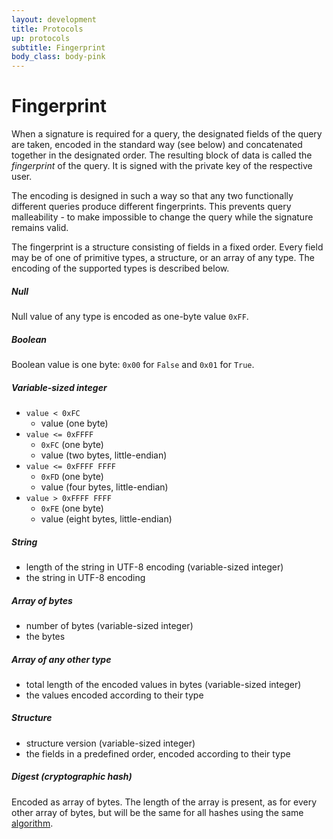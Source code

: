 ```yaml
---
layout: development
title: Protocols
up: protocols
subtitle: Fingerprint
body_class: body-pink
---
```


# Fingerprint

When a signature is required for a query, the designated fields of the
query are taken, encoded in the standard way (see below) and
concatenated together in the designated order. The resulting block of
data is called the *fingerprint* of the query. It is signed with the
private key of the respective user.

The encoding is designed in such a way so that any two functionally
different queries produce different fingerprints. This prevents query
malleability - to make impossible to change the query while the
signature remains valid.

The fingerprint is a structure consisting of fields in a fixed order.
Every field may be of one of primitive types, a structure, or an array
of any type. The encoding of the supported types is described below.

##### Null

Null value of any type is encoded as one-byte value `0xFF`.

##### Boolean

Boolean value is one byte: `0x00` for `False` and `0x01` for `True`.

##### Variable-sized integer

* `value < 0xFC`
  * value (one byte)
* `value <= 0xFFFF`
  * `0xFC` (one byte)
  * value (two bytes, little-endian)
* `value <= 0xFFFF FFFF`
  * `0xFD` (one byte)
  * value (four bytes, little-endian)
* `value > 0xFFFF FFFF`
  * `0xFE` (one byte)
  * value (eight bytes, little-endian)

##### String

* length of the string in UTF-8 encoding (variable-sized integer)
* the string in UTF-8 encoding

##### Array of bytes

* number of bytes (variable-sized integer)
* the bytes

##### Array of any other type

* total length of the encoded values in bytes (variable-sized integer)
* the values encoded according to their type

##### Structure

* structure version (variable-sized integer)
* the fields in a predefined order, encoded according to their type

##### Digest (cryptographic hash)

Encoded as array of bytes. The length of the array is present, as for
every other array of bytes, but will be the same for all hashes using
the same [algorithm](/development/protocols/cryptography.html).
